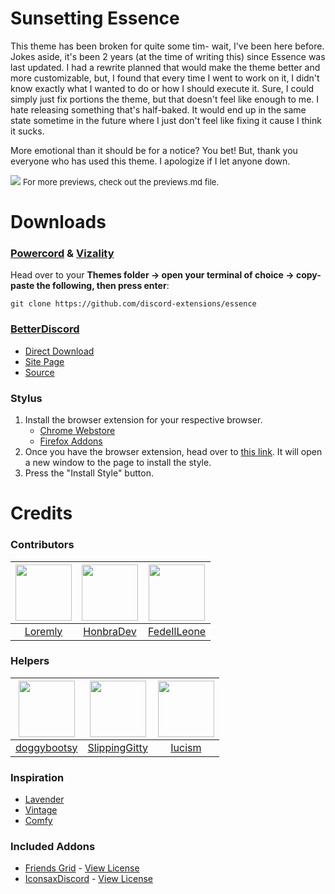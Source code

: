 # Sunsetting Essence
This theme has been broken for quite some tim- wait, I've been here before. Jokes aside, it's been 2 years (at the time of writing this) since Essence was last updated. I had a rewrite planned that would make the theme better and more customizable, but, I found that every time I went to work on it, I didn't know exactly what I wanted to do or how I should execute it. Sure, I could simply just fix portions the theme, but that doesn't feel like enough to me. I hate releasing something that's half-baked. It would end up in the same state sometime in the future where I just don't feel like fixing it cause I think it sucks.

More emotional than it should be for a notice? You bet! But, thank you everyone who has used this theme. I apologize if I let anyone down.

<img src="https://discord-extensions.github.io/essence/assets/previews/theme-default-mix.png">
<font size="2">For more previews, check out the previews.md file.</font>

# Downloads
### **[Powercord](https://powercord.dev/) & [Vizality](https://vizality.com/)**
Head over to your **Themes folder -> open your terminal of choice -> copy-paste the following, then press enter**:
```
git clone https://github.com/discord-extensions/essence
```

### **[BetterDiscord](https://betterdiscord.app/)**
- [Direct Download](https://betterdiscord.app/Download?id=733)
- [Site Page](https://betterdiscord.app/theme/Essence)
- [Source](https://discord-extensions.github.io/essence/src/source.css)

### **Stylus**
1. Install the browser extension for your respective browser.
    - [Chrome Webstore](https://chrome.google.com/webstore/detail/stylus/clngdbkpkpeebahjckkjfobafhncgmne)
    - [Firefox Addons](https://addons.mozilla.org/en-US/firefox/addon/styl-us/)
2. Once you have the browser extension, head over to [this link](https://github.com/discord-extensions/essence/raw/main/clients/stylus/essence.user.css). It will open a new window to the page to install the style.
3. Press the "Install Style" button.

# Credits
### Contributors
|<a href="https://github.com/Loremly"><img src="https://avatars.githubusercontent.com/u/86319836?v=4" width="90px" height="90px"></a>|<a href="https://github.com/HonbraDev"><img src="https://avatars.githubusercontent.com/u/54026315?v=4" width="90px" height="90px"></a>|<a href="https://github.com/FedeIlLeone"><img src="https://avatars.githubusercontent.com/u/38290480?v=4" width="90px" height="90px"></a>|
|:-:|:-:|:-:|
|[Loremly](https://github.com/Loremly)|[HonbraDev](https://github.com/HonbraDev)|[FedeIlLeone](https://github.com/FedeIlLeone)|

### Helpers
|<a href="https://github.com/doggybootsy"><img src="https://avatars.githubusercontent.com/u/71196819?v=4" width="90px" height="90px"></a>|<a href="https://github.com/SlippingGitty"><img src="https://avatars.githubusercontent.com/u/76500838?v=4" width="90px" height="90px"></a>|<a href="https://github.com/Iucism"><img src="https://avatars.githubusercontent.com/u/105166639?v=4" width="90px" height="90px"></a>|
|:-:|:-:|:-:|
|[doggybootsy](https://github.com/doggybootsy)|[SlippingGitty](https://github.com/SlippingGitty)|[Iucism](https://github.com/Iucism)|

### Inspiration
- [Lavender](https://github.com/Lavender-Discord/Lavender)
- [Vintage](https://github.com/leeprky/Vintage)
- [Comfy](https://github.com/Comfy-Themes/Discord)

### Included Addons
- [Friends Grid](https://github.com/CreArts-Community/Friends-Grid) - [View License](https://github.com/CreArts-Community/Friends-Grid/blob/master/license)
- [IconsaxDiscord](https://github.com/Lavender-Discord/IconsaxDiscord) - [View License](https://github.com/Lavender-Discord/IconsaxDiscord/blob/main/LICENSE)
